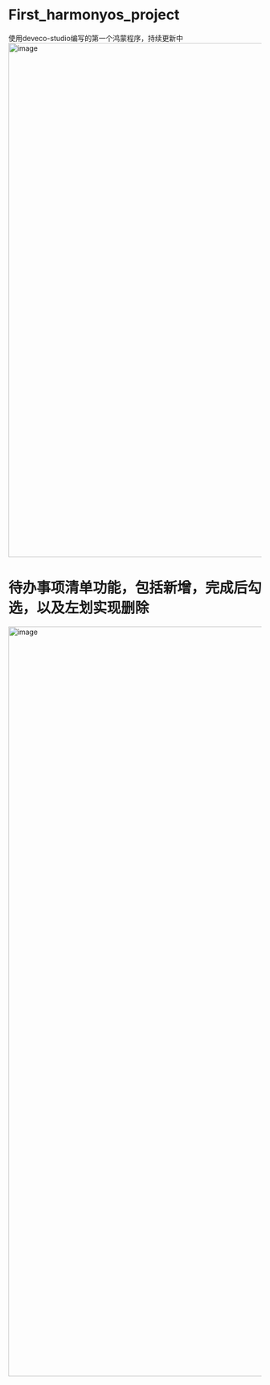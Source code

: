 # First_harmonyos_project
使用deveco-studio编写的第一个鸿蒙程序，持续更新中
<img width="1021" alt="image" src="https://github.com/linkneo-cmd/First_harmonyos_project/assets/81950756/9944571e-d870-477d-81e5-3be02aef40d2">

# 待办事项清单功能，包括新增，完成后勾选，以及左划实现删除
<img width="1489" alt="image" src="https://github.com/linkneo-cmd/First_harmonyos_project/assets/81950756/847e706c-83fd-459a-9ab3-48f075e3acd3">
